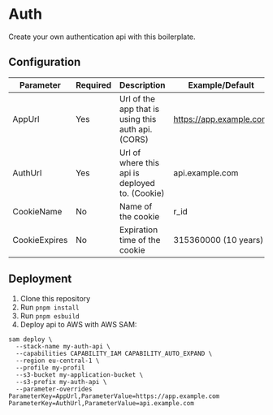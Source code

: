 # Auth

Create your own authentication api with this boilerplate.

## Configuration

| Parameter | Required | Description | Example/Default |
| --- | --- | --- | --- |
| AppUrl | Yes | Url of the app that is using this auth api. (CORS) | https://app.example.com |
| AuthUrl | Yes | Url of where this api is deployed to. (Cookie) | api.example.com |
| CookieName | No | Name of the cookie | r_id |
| CookieExpires | No | Expiration time of the cookie | 315360000 (10 years) |

## Deployment

1. Clone this repository
2. Run `pnpm install`
3. Run `pnpm esbuild`
4. Deploy api to AWS with AWS SAM:

```
sam deploy \
  --stack-name my-auth-api \
  --capabilities CAPABILITY_IAM CAPABILITY_AUTO_EXPAND \
  --region eu-central-1 \
  --profile my-profil
  --s3-bucket my-application-bucket \
  --s3-prefix my-auth-api \
  --parameter-overrides ParameterKey=AppUrl,ParameterValue=https://app.example.com ParameterKey=AuthUrl,ParameterValue=api.example.com
```